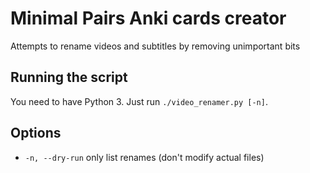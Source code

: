 # Minimal Pairs Anki cards creator

Attempts to rename videos and subtitles by removing unimportant bits

## Running the script

You need to have Python 3. Just run `./video_renamer.py [-n]`.

## Options

- `-n, --dry-run` only list renames (don't modify actual files)



